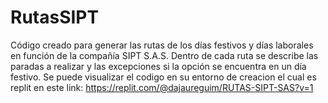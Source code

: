 # RutasSIPT
Código creado para generar las rutas de los días festivos y días laborales en función de la compañía SIPT S.A.S. Dentro de cada ruta se describe las paradas a realizar y las excepciones si la opción se encuentra en un día festivo. Se puede visualizar el codigo en su entorno de creacion el cual es replit en este link: https://replit.com/@dajaureguim/RUTAS-SIPT-SAS?v=1
